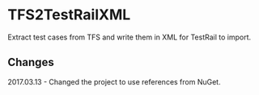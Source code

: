 # TFS2TestRailXML
Extract test cases from TFS and write them in XML for TestRail to import.

## Changes

2017.03.13 - Changed the project to use references from NuGet.
